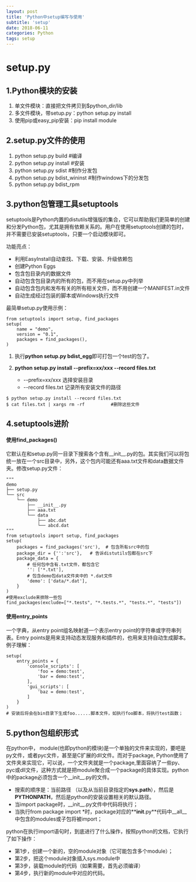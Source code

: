 ```yaml
---
layout: post
title: 'Python中setup编写与使用'
subtitle: 'setup'
date: 2018-06-11
categories: Python
tags: setup 
---
```


# setup.py
## 1.Python模块的安装
1. 单文件模块：直接把文件拷贝到$python_dir/lib
2. 多文件模块，带setup.py：python setup.py install
3. 使用pip或easy_pip安装：pip install module

## 2.setup.py文件的使用
1. python setup.py build #编译
2. python setup.py install    #安装
3. python setup.py sdist     #制作分发包
4. python setup.py bdist_wininst #制作windows下的分发包
5. python setup.py bdist_rpm

## 3.python包管理工具setuptools
setuptools是Python内置的distutils增强版的集合，它可以帮助我们更简单的创建和分发Python包，尤其是拥有依赖关系的。用户在使用setuptools创建的包时，并不需要已安装setuptools，只要一个启动模块即可。

功能亮点：
-  利用EasyInstall自动查找、下载、安装、升级依赖包
-  创建Python Eggs
-  包含包目录内的数据文件
-  自动包含包目录内的所有的包，而不用在setup.py中列举
-  自动包含包内和发布有关的所有相关文件，而不用创建一个MANIFEST.in文件
-  自动生成经过包装的脚本或Windows执行文件

最简单setup.py使用示例：
```
from setuptools import setup, find_packages
setup(
    name = "demo",
    version = "0.1",
    packages = find_packages(),
)
```
1. 执行**python setup.py bdist_egg**即可打包一个test的包了。

2. **python setup.py install --prefix=xx/xxx --record files.txt**
    - --prefix=xx/xxx    选择安装目录
    - --record files.txt   记录所有安装文件的路径
```
$ python setup.py install --record files.txt
$ cat files.txt | xargs rm -rf          #删除这些文件
```

## 4.setuptools进阶
#### 使用find_packages()
它默认在和setup.py同一目录下搜索各个含有__init__.py的包。其实我们可以将包统一放在一个src目录中，另外，这个包内可能还有aaa.txt文件和data数据文件夹。修改setup.py文件：
```
"""
demo
├── setup.py
└── src
    └── demo
        ├── __init__.py
        ├── aaa.txt
        └── data
            ├── abc.dat
            └── abcd.dat
"""
from setuptools import setup, find_packages
setup(
    packages = find_packages('src'),  # 包含所有src中的包
    package_dir = {'':'src'},   # 告诉distutils包都在src下
    package_data = {
        # 任何包中含有.txt文件，都包含它
        '': ['*.txt'],
        # 包含demo包data文件夹中的 *.dat文件
        'demo': ['data/*.dat'],
    }
)
#使用exclude来排除一些包
find_packages(exclude=["*.tests", "*.tests.*", "tests.*", "tests"])
```
#### 使用entry_points
一个字典，从entry point组名映射道一个表示entry point的字符串或字符串列表。Entry points是用来支持动态发现服务和插件的，也用来支持自动生成脚本。例子理解：
```
setup(
    entry_points = {
        'console_scripts': [
            'foo = demo:test',
            'bar = demo:test',
        ],
        'gui_scripts': [
            'baz = demo:test',
        ]
    }
)
# 安装后将会在bin目录下生成foo......脚本文件，如执行foo脚本，将执行test函数；
```

## 5.python包组织形式
在python中， module(也即python的模块)是一个单独的文件来实现的，要吧是py文件，或者pyc文件，甚至是C扩展的dll文件。而对于package, Python使用了文件夹来实现它，可以说，一个文件夹就是一个package,里面容纳了一些py、pyc或dll文件，这种方式就是把module聚合成一个package的具体实现。python中的package必须包含一个__init__.py的文件。

- 搜索的顺序是：当前路径 （以及从当前目录指定的**sys.path**），然后是**PYTHONPATH**，然后是python的安装设置相关的默认路径。
- 当import package时，\_\_init__.py文件中代码将执行；
- 当执行from package import \*时，package对应的**__init__.py**代码中\_\_all\_\_中包含的modules或子包将被import；

python在执行import语句时，到底进行了什么操作，按照python的文档，它执行了如下操作：
- 第1步，创建一个新的，空的module对象（它可能包含多个module）；
- 第2步，把这个module对象插入sys.module中
- 第3步，装载module的代码（如果需要，首先必须编译）
- 第4步，执行新的module中对应的代码。
